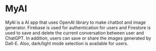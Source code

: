 # MyAI
MyAI is a AI app that uses OpenAI library to make chatbot and image generator. Firebase is used for authentication for users and Firestore is used to save and delete the current conversation between user and ChatGPT. In addition, users can save or share the images generated by Dall-E. Also, dark/light mode selection is available for users.
